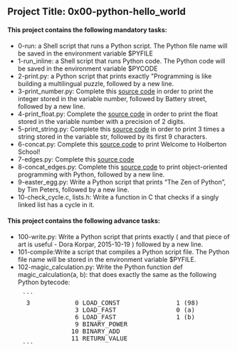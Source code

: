 ## Project Title: 0x00-python-hello_world

#### This project contains the following mandatory tasks:
* 0-run: a Shell script that runs a Python script. The Python file name will be saved in the environment variable $PYFILE
* 1-run_inline: a Shell script that runs Python code. The Python code will be saved in the environment variable $PYCODE
* 2-print.py: a Python script that prints exactly "Programming is like building a multilingual puzzle, followed by a new line.
* 3-print_number.py: Complete this [source code](https://github.com/holbertonschool/0x00.py/blob/master/3-print_number.py) in order to print the integer stored in the variable number, followed by Battery street, followed by a new line.
* 4-print_float.py: Complete the [source code](https://github.com/holbertonschool/0x00.py/blob/master/4-print_float.py) in order to print the float stored in the variable number with a precision of 2 digits.
* 5-print_string.py: Complete this [source code](https://github.com/holbertonschool/0x00.py/blob/master/5-print_string.py) in order to print 3 times a string stored in the variable str, followed by its first 9 characters.
* 6-concat.py: Complete this [source code](https://github.com/holbertonschool/0x00.py/blob/master/6-concat.py) to print Welcome to Holberton School!
* 7-edges.py: Complete this [source code](https://github.com/holbertonschool/0x00.py/blob/master/7-edges.py)
* 8-concat_edges.py: Complete this [source code](https://github.com/holbertonschool/0x00.py/blob/master/8-concat_edges.py) to print object-oriented programming with Python, followed by a new line.
* 9-easter_egg.py: Write a Python script that prints “The Zen of Python”, by Tim Peters, followed by a new line.
* 10-check_cycle.c, lists.h: Write a function in C that checks if a singly linked list has a cycle in it.

#### This project contains the following advance tasks:
* 100-write.py: Write a Python script that prints exactly ( and that piece of art is useful - Dora Korpar, 2015-10-19 ) followed by a new line.
* 101-compile:Write a script that compiles a Python script file. The Python file name will be stored in the environment variable $PYFILE.
* 102-magic_calculation.py: Write the Python function def magic_calculation(a, b): that does exactly the same as the following Python bytecode:

<pre>
    ```
     3            0 LOAD_CONST               1 (98)
                  3 LOAD_FAST                0 (a)
                  6 LOAD_FAST                1 (b)
                  9 BINARY_POWER
                 10 BINARY_ADD
                 11 RETURN_VALUE
    ```
</pre>

